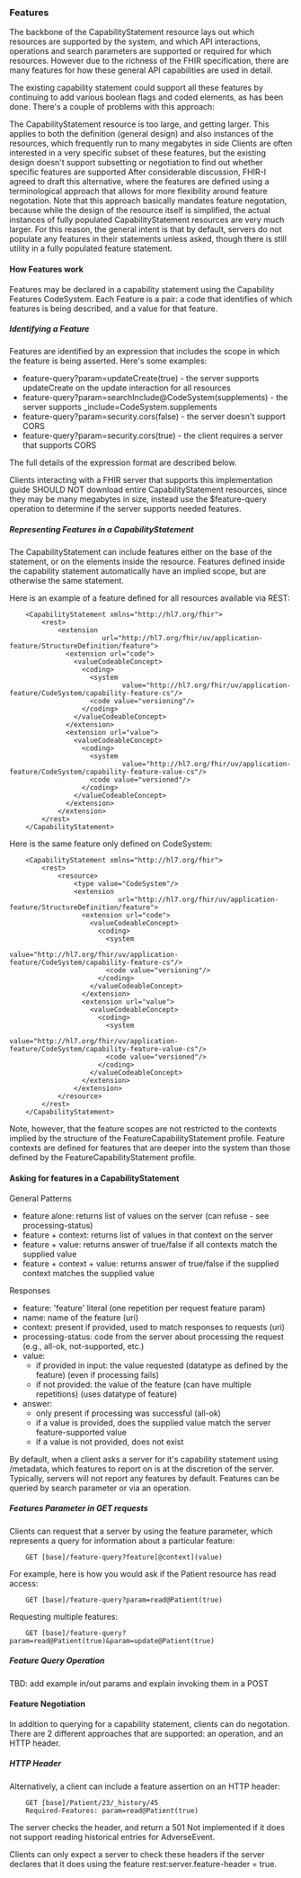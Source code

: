 
### Features

The backbone of the CapabilityStatement resource lays out which resources are supported by the system, and which API interactions, operations and search parameters are supported or required for which resources. However due to the richness of the FHIR specification, there are many features for how these general API capabilities are used in detail.

The existing capability statement could support all these features by continuing to add various boolean flags and coded elements, as has been done. There's a couple of problems with this approach:

The CapabilityStatement resource is too large, and getting larger. This applies to both the definition (general design) and also instances of the resources, which frequently run to many megabytes in side
Clients are often interested in a very specific subset of these features, but the existing design doesn't support subsetting or negotiation to find out whether specific features are supported
After considerable discussion, FHIR-I agreed to draft this alternative, where the features are defined using a terminological approach that allows for more flexibility around feature negotation. Note that this approach basically mandates feature negotation, because while the design of the resource itself is simplified, the actual instances of fully populated CapabilityStatement resources are very much larger. For this reason, the general intent is that by default, servers do not populate any features in their statements unless asked, though there is still utility in a fully populated feature statement.

#### How Features work

Features may be declared in a capability statement using the Capability Features CodeSystem. Each Feature is a pair: a code that identifies of which features is being described, and a value for that feature.

##### Identifying a Feature

Features are identified by an expression that includes the scope in which the feature is being asserted. Here's some examples:

* feature-query?param=updateCreate(true) - the server supports updateCreate on the update interaction for all resources
* feature-query?param=searchInclude@CodeSystem(supplements) - the server supports _include=CodeSystem.supplements
* feature-query?param=security.cors(false) - the server doesn't support CORS
* feature-query?param=security.cors(true) - the client requires a server that supports CORS

The full details of the expression format are described below.

Clients interacting with a FHIR server that supports this implementation guide SHOULD NOT download entire CapabilityStatement resources, since they may be many megabytes in size, instead use the $feature-query operation to determine if the server supports needed features. 

##### Representing Features in a CapabilityStatement

The CapabilityStatement can include features either on the base of the statement, or on the elements inside the resource. Features defined inside the capability statement automatically have an implied scope, but are otherwise the same statement.

Here is an example of a feature defined for all resources available via REST:

		<CapabilityStatement xmlns="http://hl7.org/fhir">
			<rest>
				<extension
						   url="http://hl7.org/fhir/uv/application-feature/StructureDefinition/feature">
				  <extension url="code">
					<valueCodeableConcept>
					  <coding>
						<system
								value="http://hl7.org/fhir/uv/application-feature/CodeSystem/capability-feature-cs"/>
						<code value="versioning"/>
					  </coding>
					</valueCodeableConcept>
				  </extension>
				  <extension url="value">
					<valueCodeableConcept>
					  <coding>
						<system
								value="http://hl7.org/fhir/uv/application-feature/CodeSystem/capability-feature-value-cs"/>
						<code value="versioned"/>
					  </coding>
					</valueCodeableConcept>
				  </extension>
				</extension>
			</rest>
		</CapabilityStatement>
		
		
Here is the same feature only defined on CodeSystem:
  
		<CapabilityStatement xmlns="http://hl7.org/fhir">
			<rest>
				<resource>
					<type value="CodeSystem"/>
					<extension
							   url="http://hl7.org/fhir/uv/application-feature/StructureDefinition/feature">
					  <extension url="code">
						<valueCodeableConcept>
						  <coding>
							<system
									value="http://hl7.org/fhir/uv/application-feature/CodeSystem/capability-feature-cs"/>
							<code value="versioning"/>
						  </coding>
						</valueCodeableConcept>
					  </extension>
					  <extension url="value">
						<valueCodeableConcept>
						  <coding>
							<system
									value="http://hl7.org/fhir/uv/application-feature/CodeSystem/capability-feature-value-cs"/>
							<code value="versioned"/>
						  </coding>
						</valueCodeableConcept>
					  </extension>
					</extension>
				</resource>
			</rest>
		</CapabilityStatement>
		

Note, however, that the feature scopes are not restricted to the contexts implied by the structure of the FeatureCapabilityStatement profile. Feature contexts are defined for features that are deeper into the system than those defined by the FeatureCapabilityStatement profile.

#### Asking for features in a CapabilityStatement 

General Patterns

* feature alone: returns list of values on the server (can refuse - see processing-status)
* feature + context: returns list of values in that context on the server
* feature + value: returns answer of true/false if all contexts match the supplied value
* feature + context + value: returns answer of true/false if the supplied context matches the supplied value

Responses

* feature: 'feature' literal (one repetition per request feature param)
* name: name of the feature (uri)
* context: present if provided, used to match responses to requests (uri)
* processing-status: code from the server about processing the request (e.g., all-ok, not-supported, etc.)
* value:
  * if provided in input: the value requested (datatype as defined by the feature) (even if processing fails)
  * if not provided: the value of the feature (can have multiple repetitions) (uses datatype of feature)
* answer:
  * only present if processing was successful (all-ok)
  * if a value is provided, does the supplied value match the server feature-supported value
  * if a value is not provided, does not exist


By default, when a client asks a server for it's capability statement using /metadata, which features to report on is at the discretion of the server. Typically, servers will not report any features by default. Features can be queried by search parameter or via an operation.

##### Features Parameter in GET requests

Clients can request that a server by using the feature parameter, which represents a query for information about a particular feature:

		GET [base]/feature-query?feature[@context](value)

For example, here is how you would ask if the Patient resource has read access:

		GET [base]/feature-query?param=read@Patient(true)

Requesting multiple features:

		GET [base]/feature-query?param=read@Patient(true)&param=update@Patient(true)

##### Feature Query Operation

TBD: add example in/out params and explain invoking them in a POST

#### Feature Negotiation

In addition to querying for a capability statement, clients can do negotation. There are 2 different approaches that are supported: an operation, and an HTTP header.

##### HTTP Header

Alternatively, a client can include a feature assertion on an HTTP header:

		GET [base]/Patient/23/_history/45
		Required-Features: param=read@Patient(true)

The server checks the header, and return a 501 Not implemented if it does not support reading historical entries for AdverseEvent.

Clients can only expect a server to check these headers if the server declares that it does using the feature rest:server.feature-header = true.

